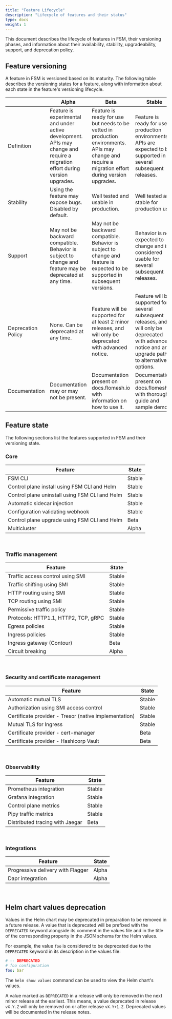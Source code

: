 ```yaml
---
title: "Feature Lifecycle"
description: "Lifecycle of features and their status"
type: docs
weight: 1
---
```


This document describes the lifecycle of features in FSM, their versioning phases, and information about their availability, stability, upgradeability, support, and deprecation policy.


## Feature versioning

A feature in FSM is versioned based on its maturity. The following table describes the versioning states for a feature, along with information about each state in the feature's versioning lifecycle.

|                    | Alpha                                                                                                                         | Beta                                                                                                                                                | Stable                                                                                                                                                  |
| ------------------ | ----------------------------------------------------------------------------------------------------------------------------- | --------------------------------------------------------------------------------------------------------------------------------------------------- | ------------------------------------------------------------------------------------------------------------------------------------------------------- |
| Definition         | Feature is experimental and under active development. APIs may change and require a migration effort during version upgrades. | Feature is ready for use but needs to be vetted in production environments. APIs may change and require a migration effort during version upgrades. | Feature is ready for use in production environments. APIs are expected to be supported in several subsequent releases.                                  |
| Stability          | Using the feature may expose bugs. Disabled by default.                                                                       | Well tested and usable in production.                                                                                                               | Well tested and stable for production use.                                                                                                              |
| Support            | May not be backward compatible. Behavior is subject to change and feature may be deprecated at any time.                      | May not be backward compatible. Behavior is subject to change and feature is expected to be supported in subsequent versions.                       | Behavior is not expected to change and is considered usable for several subsequent releases.                                                            |
| Deprecation Policy | None. Can be deprecated at any time.                                                                                          | Feature will be supported for at least 2 minor releases, and will only be deprecated with advanced notice.                                          | Feature will be supported for several subsequent releases, and will only be deprecated with advanced notice and an upgrade path to alternative options. |
| Documentation      | Documentation may or may not be present.                                                                                      | Documentation present on docs.flomesh.io with information on how to use it.                                                                 | Documentation present on docs.flomesh.io with thorough guide and sample demos.                                                                  |

## Feature state

The following sections list the features supported in FSM and their versioning state.

### Core

| Feature                                        | State  |
| ---------------------------------------------- | ------ |
| FSM CLI                                        | Stable |
| Control plane install using FSM CLI and Helm   | Stable |
| Control plane uninstall using FSM CLI and Helm | Stable |
| Automatic sidecar injection                    | Stable |
| Configuration validating webhook               | Stable |
| Control plane upgrade using FSM CLI and Helm   | Beta   |
| Multicluster                                   | Alpha  |

<br/>

### Traffic management

| Feature                              | State  |
| ------------------------------------ | ------ |
| Traffic access control using SMI     | Stable |
| Traffic shifting using SMI           | Stable |
| HTTP routing using SMI               | Stable |
| TCP routing using SMI                | Stable |
| Permissive traffic policy            | Stable |
| Protocols: HTTP1.1, HTTP2, TCP, gRPC | Stable |
| Egress policies                      | Stable |
| Ingress policies                     | Stable |
| Ingress gateway (Contour)            | Beta   |
| Circuit breaking                     | Alpha  |

<br/>

### Security and certificate management

| Feature                                               | State  |
| ----------------------------------------------------- | ------ |
| Automatic mutual TLS                                  | Stable |
| Authorization using SMI access control                | Stable |
| Certificate provider - Tresor (native implementation) | Stable |
| Mutual TLS for Ingress                                | Stable |
| Certificate provider - cert-manager                   | Beta   |
| Certificate provider - Hashicorp Vault                | Beta   |

<br/>

### Observability

| Feature                         | State  |
| ------------------------------- | ------ |
| Prometheus integration          | Stable |
| Grafana integration             | Stable |
| Control plane metrics           | Stable |
| Pipy  traffic metrics           | Stable |
| Distributed tracing with Jaegar | Beta   |

<br/>

### Integrations

| Feature                           | State |
| --------------------------------- | ----- |
| Progressive delivery with Flagger | Alpha |
| Dapr integration                  | Alpha |

<br/>

## Helm chart values deprecation

Values in the Helm chart may be deprecated in preparation to be removed in a future release. A value that is deprecated will be prefixed with the `DEPRECATED` keyword alongside its comment in the values file and in the title of the corresponding property in the JSON schema for the Helm values.

For example, the value `foo` is considered to be deprecated due to the `DEPRECATED` keyword in its description in the values file:
```yaml
# -- DEPRECATED
# foo configuration
foo: bar
```

The `helm show values` command can be used to view the Helm chart's values.

A value marked as `DEPRECATED` in a release will only be removed in the next minor release at the earliest. This means, a value deprecated in release `vX.Y.Z` will only be removed on or after release `vX.Y+1.Z`. Deprecated values will be documented in the release notes.